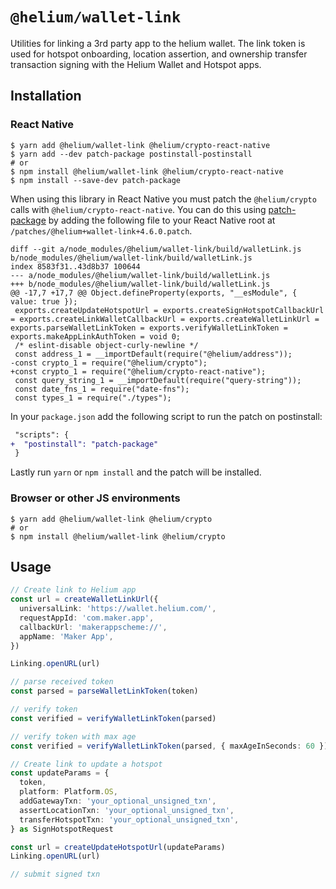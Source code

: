 # `@helium/wallet-link`

Utilities for linking a 3rd party app to the helium wallet. The link token is used for hotspot onboarding, location 
assertion, and ownership transfer transaction signing with the Helium Wallet and Hotspot apps.

## Installation

### React Native

```shell
$ yarn add @helium/wallet-link @helium/crypto-react-native
$ yarn add --dev patch-package postinstall-postinstall
# or
$ npm install @helium/wallet-link @helium/crypto-react-native
$ npm install --save-dev patch-package
```

When using this library in React Native you must patch the `@helium/crypto` calls
with `@helium/crypto-react-native`. You can do this using [patch-package](https://github.com/ds300/patch-package)
by adding the following file to your React Native root at `/patches/@helium+wallet-link+4.6.0.patch`.

```
diff --git a/node_modules/@helium/wallet-link/build/walletLink.js b/node_modules/@helium/wallet-link/build/walletLink.js
index 8583f31..43d8b37 100644
--- a/node_modules/@helium/wallet-link/build/walletLink.js
+++ b/node_modules/@helium/wallet-link/build/walletLink.js
@@ -17,7 +17,7 @@ Object.defineProperty(exports, "__esModule", { value: true });
 exports.createUpdateHotspotUrl = exports.createSignHotspotCallbackUrl = exports.createLinkWalletCallbackUrl = exports.createWalletLinkUrl = exports.parseWalletLinkToken = exports.verifyWalletLinkToken = exports.makeAppLinkAuthToken = void 0;
 /* eslint-disable object-curly-newline */
 const address_1 = __importDefault(require("@helium/address"));
-const crypto_1 = require("@helium/crypto");
+const crypto_1 = require("@helium/crypto-react-native");
 const query_string_1 = __importDefault(require("query-string"));
 const date_fns_1 = require("date-fns");
 const types_1 = require("./types");
```
In your `package.json` add the following script to run the patch on postinstall:

```diff
 "scripts": {
+  "postinstall": "patch-package"
 }
```

Lastly run `yarn` or `npm install` and the patch will be installed.

### Browser or other JS environments

```shell
$ yarn add @helium/wallet-link @helium/crypto
# or
$ npm install @helium/wallet-link @helium/crypto
```

## Usage

```ts
// Create link to Helium app
const url = createWalletLinkUrl({
  universalLink: 'https://wallet.helium.com/',
  requestAppId: 'com.maker.app',
  callbackUrl: 'makerappscheme://',
  appName: 'Maker App',
})

Linking.openURL(url)

// parse received token
const parsed = parseWalletLinkToken(token)

// verify token
const verified = verifyWalletLinkToken(parsed)

// verify token with max age
const verified = verifyWalletLinkToken(parsed, { maxAgeInSeconds: 60 })

// Create link to update a hotspot
const updateParams = {
  token,
  platform: Platform.OS,
  addGatewayTxn: 'your_optional_unsigned_txn',
  assertLocationTxn: 'your_optional_unsigned_txn',
  transferHotspotTxn: 'your_optional_unsigned_txn',
} as SignHotspotRequest

const url = createUpdateHotspotUrl(updateParams)
Linking.openURL(url)

// submit signed txn
```
